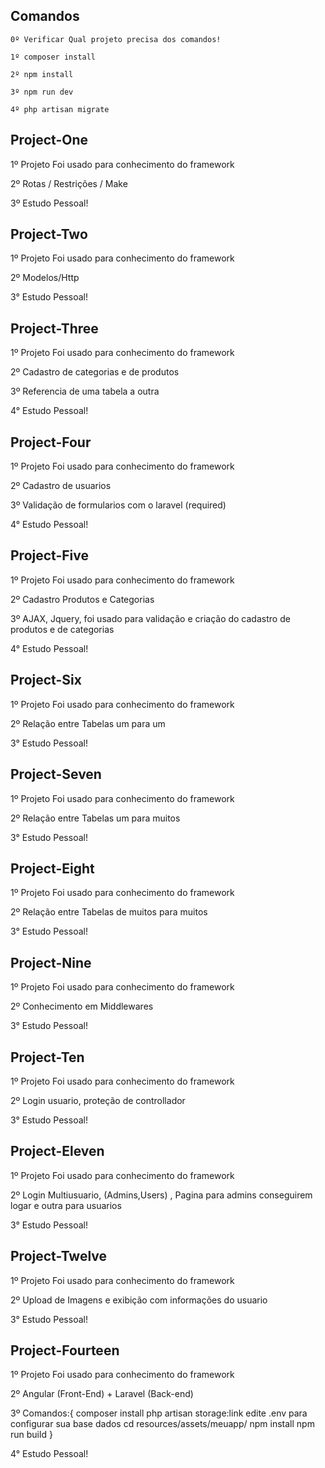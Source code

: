 ## Comandos

    0º Verificar Qual projeto precisa dos comandos!

    1º composer install

    2º npm install

    3º npm run dev

    4º php artisan migrate

## Project-One

1º Projeto Foi usado para conhecimento do framework

2º Rotas / Restrições / Make

3º Estudo Pessoal!

## Project-Two

1º Projeto Foi usado para conhecimento do framework

2º Modelos/Http

3° Estudo Pessoal!

## Project-Three

1º Projeto Foi usado para conhecimento do framework

2º Cadastro de categorias e de produtos

3º Referencia de uma tabela a outra

4° Estudo Pessoal!

## Project-Four

1º Projeto Foi usado para conhecimento do framework

2º Cadastro de usuarios

3º Validação de formularios com o laravel (required)

4° Estudo Pessoal!

## Project-Five

1º Projeto Foi usado para conhecimento do framework

2º Cadastro Produtos e Categorias

3º AJAX, Jquery, foi usado para validação e criação do cadastro de produtos e de categorias

4° Estudo Pessoal!

## Project-Six

1º Projeto Foi usado para conhecimento do framework

2º Relação entre Tabelas um para um

3° Estudo Pessoal!

## Project-Seven

1º Projeto Foi usado para conhecimento do framework

2º Relação entre Tabelas um para muitos

3° Estudo Pessoal!

## Project-Eight

1º Projeto Foi usado para conhecimento do framework

2º Relação entre Tabelas de muitos para muitos

3° Estudo Pessoal!

## Project-Nine

1º Projeto Foi usado para conhecimento do framework

2º Conhecimento em Middlewares

3° Estudo Pessoal!

## Project-Ten

1º Projeto Foi usado para conhecimento do framework

2º Login usuario, proteção de controllador

3° Estudo Pessoal!

## Project-Eleven

1º Projeto Foi usado para conhecimento do framework

2º Login Multiusuario, (Admins,Users) , Pagina para admins conseguirem logar e outra para usuarios

3° Estudo Pessoal!

## Project-Twelve

1º Projeto Foi usado para conhecimento do framework

2º Upload de Imagens e exibição com informações do  usuario

3° Estudo Pessoal!

## Project-Fourteen

1º Projeto Foi usado para conhecimento do framework

2º Angular (Front-End) + Laravel (Back-end)

3º Comandos:{
    composer install
    php artisan storage:link
    edite .env para configurar sua base dados
    cd resources/assets/meuapp/
    npm install
    npm run build
}

4° Estudo Pessoal!
